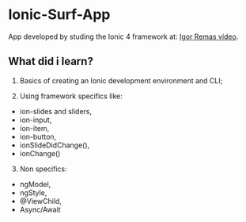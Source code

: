 # Ionic-Surf-App
App developed by studing the Ionic 4 framework at: [Igor Remas vídeo](https://www.youtube.com/watch?v=UsJ7zsKx_v0).

## What did i learn?

1. Basics of creating an Ionic development environment and CLI;

2. Using framework specifics like: 
  - ion-slides and sliders, 
  - ion-input, 
  - ion-item, 
  - ion-button,
  - ionSlideDidChange(),
  - ionChange()

3. Non specifics:
  - ngModel,
  - ngStyle,
  - @ViewChild,
  - Async/Await
